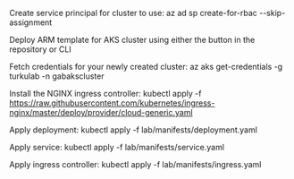 
Create service principal for cluster to use:
az ad sp create-for-rbac --skip-assignment

Deploy ARM template for AKS cluster using either the button in the repository or CLI

Fetch credentials for your newly created cluster:
az aks get-credentials -g turkulab -n gabakscluster

Install the NGINX ingress controller:
kubectl apply -f https://raw.githubusercontent.com/kubernetes/ingress-nginx/master/deploy/provider/cloud-generic.yaml

Apply deployment:
kubectl apply -f lab/manifests/deployment.yaml

Apply service:
kubectl apply -f lab/manifests/service.yaml

Apply ingress controller:
kubectl apply -f lab/manifests/ingress.yaml